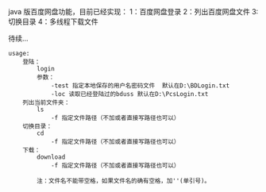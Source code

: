 java 版百度网盘功能，目前已经实现：
	1：百度网盘登录
	2：列出百度网盘文件
	3:切换目录
	4：多线程下载文件

待续...

	usage:
		登陆： 
			login 
			参数：
				-test 指定本地保存的用户名密码文件  默认在D:\BDLogin.txt
				-loc 读取已经登陆过的bduss 默认在D:\PcsLogin.txt
		列出当前文件夹：
			ls
				-f 指定文件路径（不加或者直接写路径也可以）
		切换目录：
			cd 
				-f 指定文件路径（不加或者直接写路径也可以）
		下载：
			download
				-f 指定文件路径（不加或者直接写路径也可以）
			
			注：文件名不能带空格，如果文件名的确有空格，加''(单引号)。
			
	
